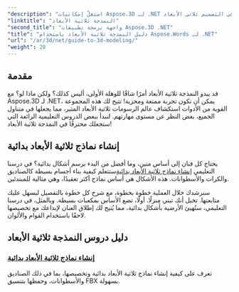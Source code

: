 ```yaml
---
"description": "استغلّ إمكانيات Aspose.3D لـ .NET مع دروس تعليمية متخصصة حول إنشاء نماذج ثلاثية الأبعاد. ابدأ بإتقان مهاراتك في التصميم ثلاثي الأبعاد."
"linktitle": "النمذجة ثلاثية الأبعاد"
"second_title": "واجهة برمجة تطبيقات Aspose.3D .NET"
"title": "دليل النمذجة ثلاثية الأبعاد باستخدام Aspose.Words لـ .NET"
"url": "/ar/3d/net/guide-to-3d-modeling/"
"weight": 20
---
```


## مقدمة

قد يبدو النمذجة ثلاثية الأبعاد أمرًا شاقًا للوهلة الأولى، أليس كذلك؟ ولكن ماذا لو؟ مع Aspose.3D لـ .NET، يمكن أن تكون تجربة ممتعة ومجزية! تتيح لك هذه المجموعة القوية من الأدوات استكشاف عالم الرسومات ثلاثية الأبعاد المثير، مما يجعلها في متناول الجميع، بغض النظر عن مستوى مهارتهم. لنبدأ ببعض الدروس التعليمية الرائعة التي ستجعلك محترفًا في النمذجة ثلاثية الأبعاد!

## إنشاء نماذج ثلاثية الأبعاد بدائية

يحتاج كل فنان إلى أساس متين، وما أفضل من البدء برسم أشكال بدائية؟ في درسنا التعليمي [إنشاء نماذج ثلاثية الأبعاد بدائية](./create-primitive-3d-modeling/)ستتعلم كيفية بناء أجسام بسيطة كالصناديق والكرات والأسطوانات. هذه الأشكال هي أساس نماذج أكثر تعقيدًا، وهي مثالية للمبتدئين.

سنرشدك خلال العملية خطوة بخطوة، مع شرح كل خطوة بالتفصيل ليسهل عليك متابعتها. تخيل أنك تبني منزلًا. أولًا، تضع الأساس بمكعبات بسيطة. وبالمثل، في درسنا التعليمي، ستُهيئ الأرضية بأشكال بدائية، مما يُتيح لك إطلاق العنان لإبداعك مع تخصيصها لاحقًا باستخدام القوام والألوان. 

## دليل دروس النمذجة ثلاثية الأبعاد
### [إنشاء نماذج ثلاثية الأبعاد بدائية](./create-primitive-3d-modeling/)
تعرف على كيفية إنشاء نماذج ثلاثية الأبعاد بدائية وتخصيصها، بما في ذلك الصناديق والأسطوانات، وحفظها بتنسيق FBX بسهولة.